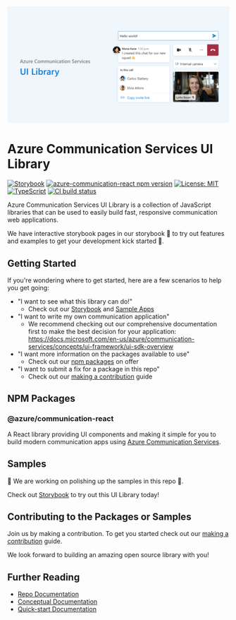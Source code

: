 ![ui-library-banner-image.png](./docs/images/ui-library-banner-image.png)

# Azure Communication Services UI Library

[![Storybook](https://raw.githubusercontent.com/storybooks/brand/master/badge/badge-storybook.svg)](https://azure.github.io/communication-ui-library)
[![azure-communication-react npm version](https://badge.fury.io/js/%40azure%2Fcommunication-react.svg)](https://www.npmjs.com/package/@azure/communication-react)
[![License: MIT](https://img.shields.io/badge/License-MIT-yellow.svg)](https://opensource.org/licenses/MIT)
[![TypeScript](https://img.shields.io/badge/%3C%2F%3E-TypeScript-%230074c1.svg)](https://www.typescriptlang.org/)
[![CI build status](https://github.com/Azure/communication-ui-library/workflows/CI/badge.svg?branch=main)](https://github.com/Azure/communication-ui-library/actions/workflows/ci.yml?query=branch%3Amain)

Azure Communication Services UI Library is a collection of JavaScript libraries that can be used to easily build fast, responsive communication web applications.

We have interactive storybook pages in our storybook 📖 to try out features and examples to get your development kick started 🚀.

## Getting Started

If you're wondering where to get started, here are a few scenarios to help you get going:

* "I want to see what this library can do!"
  * Check out our [Storybook](https://azure.github.io/communication-ui-library) and [Sample Apps](#samples)
* "I want to write my own communication application"
  * We recommend checking out our comprehensive documentation first to make the best decision for your application: <https://docs.microsoft.com/en-us/azure/communication-services/concepts/ui-framework/ui-sdk-overview>
* "I want more information on the packages available to use"
  * Check out our [npm packages](#npm-packages) on offer
* "I want to submit a fix for a package in this repo"
  * Check out our [making a contribution](<./docs/contributing-guide/1. getting-set-up.md>) guide

## NPM Packages

### @azure/communication-react

A React library providing UI components and  making it simple for you to build modern communication apps using [Azure Communication Services](https://azure.microsoft.com/en-us/services/communication-services/).

## Samples

🚧 We are working on polishing up the samples in this repo 🚧.

Check out [Storybook](https://azure.github.io/communication-ui-library) to try out this UI Library today!

## Contributing to the Packages or Samples

Join us by making a contribution. To get you started check out our [making a contribution](<./docs/contributing-guide/1. getting-set-up.md>) guide.

We look forward to building an amazing open source library with you!

## Further Reading

* [Repo Documentation](./docs/README.md)
* [Conceptual Documentation](https://docs.microsoft.com/en-us/azure/communication-services/concepts/ui-framework/ui-sdk-overview)
* [Quick-start Documentation](https://azure.github.io/communication-ui-library/?path=/story/quickstart-ui-components--page)
